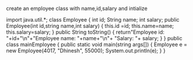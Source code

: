 create an employee class with name,id,salary and intialize

import java.util.*;
class Employee
{
    int id;
	String name;
	int salary;
	public Employee(int id,string name,int salary)
	{
	   this.id =id;
	   this.name=name;
	   this.salary=salary;
	}
    public String toString()
      {
        return"Employee id: "+id+"\n"+"Employee name: "+name+"\n"+ "Salary: "+ salary;
       }
    }
    public class mainEmployee
    {
        public static void main(string args[])
          {
              Employee e = new Employee(4017, "Dhinesh", 55000);
              System.out.println(e);
         }
   }		 

